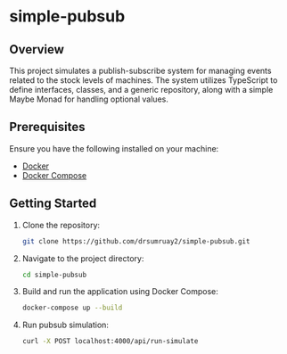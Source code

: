 # simple-pubsub

## Overview

This project simulates a publish-subscribe system for managing events related to the stock levels of machines. The system utilizes TypeScript to define interfaces, classes, and a generic repository, along with a simple Maybe Monad for handling optional values.

## Prerequisites

Ensure you have the following installed on your machine:

- [Docker](https://docs.docker.com/get-docker/)
- [Docker Compose](https://docs.docker.com/compose/install/)

## Getting Started

1. Clone the repository:

   ```bash
   git clone https://github.com/drsumruay2/simple-pubsub.git
   ```

2. Navigate to the project directory:

   ```bash
   cd simple-pubsub
   ```

3. Build and run the application using Docker Compose:

   ```bash
   docker-compose up --build
   ```

4. Run pubsub simulation:
   ```bash
   curl -X POST localhost:4000/api/run-simulate
   ```
